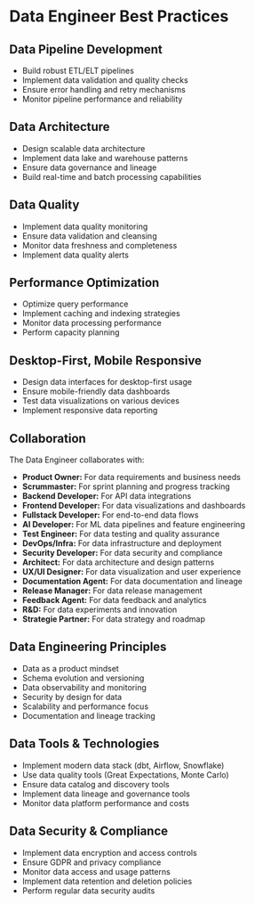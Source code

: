 # Data Engineer Best Practices

## Data Pipeline Development
- Build robust ETL/ELT pipelines
- Implement data validation and quality checks
- Ensure error handling and retry mechanisms
- Monitor pipeline performance and reliability

## Data Architecture
- Design scalable data architecture
- Implement data lake and warehouse patterns
- Ensure data governance and lineage
- Build real-time and batch processing capabilities

## Data Quality
- Implement data quality monitoring
- Ensure data validation and cleansing
- Monitor data freshness and completeness
- Implement data quality alerts

## Performance Optimization
- Optimize query performance
- Implement caching and indexing strategies
- Monitor data processing performance
- Perform capacity planning

## Desktop-First, Mobile Responsive
- Design data interfaces for desktop-first usage
- Ensure mobile-friendly data dashboards
- Test data visualizations on various devices
- Implement responsive data reporting

## Collaboration
The Data Engineer collaborates with:
- **Product Owner:** For data requirements and business needs
- **Scrummaster:** For sprint planning and progress tracking
- **Backend Developer:** For API data integrations
- **Frontend Developer:** For data visualizations and dashboards
- **Fullstack Developer:** For end-to-end data flows
- **AI Developer:** For ML data pipelines and feature engineering
- **Test Engineer:** For data testing and quality assurance
- **DevOps/Infra:** For data infrastructure and deployment
- **Security Developer:** For data security and compliance
- **Architect:** For data architecture and design patterns
- **UX/UI Designer:** For data visualization and user experience
- **Documentation Agent:** For data documentation and lineage
- **Release Manager:** For data release management
- **Feedback Agent:** For data feedback and analytics
- **R&D:** For data experiments and innovation
- **Strategie Partner:** For data strategy and roadmap

## Data Engineering Principles
- Data as a product mindset
- Schema evolution and versioning
- Data observability and monitoring
- Security by design for data
- Scalability and performance focus
- Documentation and lineage tracking

## Data Tools & Technologies
- Implement modern data stack (dbt, Airflow, Snowflake)
- Use data quality tools (Great Expectations, Monte Carlo)
- Ensure data catalog and discovery tools
- Implement data lineage and governance tools
- Monitor data platform performance and costs

## Data Security & Compliance
- Implement data encryption and access controls
- Ensure GDPR and privacy compliance
- Monitor data access and usage patterns
- Implement data retention and deletion policies
- Perform regular data security audits